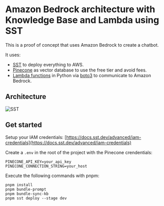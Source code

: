# Amazon Bedrock architecture with Knowledge Base and Lambda using SST

This is a proof of concept that uses Amazon Bedrock to create a chatbot.

It uses: 
- [SST](https://sst.dev/) to deploy everything to AWS.
- [Pinecone](https://www.pinecone.io/) as vector database to use the free tier and avoid fees.
- [Lambda functions](https://aws.amazon.com/lambda/) in Python via [boto3](https://boto3.amazonaws.com/v1/documentation/api/latest/index.html) to communicate to Amazon Bedrock.

## Architecture

<img alt="SST" src="https://raw.githubusercontent.com/merojosa/knowledge-base-lambda/main/assets/architecture.png" />


## Get started

Setup your IAM credentials: [https://docs.sst.dev/advanced/iam-credentials](https://docs.sst.dev/advanced/iam-credentials)

Create a `.env` in the root of the project with the Pinecone crendentials:

```
PINECONE_API_KEY=your_api_key
PINECONE_CONNECTION_STRING=your_host
```

Execute the following commands with pnpm:

```
pnpm install
pnpm bundle-prompt
pnpm bundle-sync-kb
pnpm sst deploy --stage dev
```
